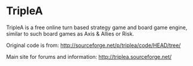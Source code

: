 TripleA
=======

TripleA is a free online turn based strategy game and board game engine, similar to such board games as Axis &amp; Allies or Risk.

Original code is from: http://sourceforge.net/p/triplea/code/HEAD/tree/

Main site for forums and information: http://triplea.sourceforge.net/
